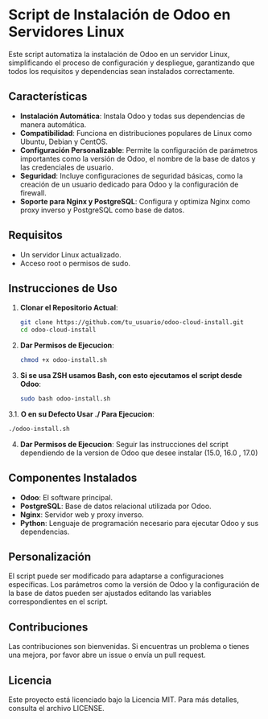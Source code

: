 # Script de Instalación de Odoo en Servidores Linux

Este script automatiza la instalación de Odoo en un servidor Linux, simplificando el proceso de configuración y despliegue, garantizando que todos los requisitos y dependencias sean instalados correctamente.

## Características

- **Instalación Automática**: Instala Odoo y todas sus dependencias de manera automática.
- **Compatibilidad**: Funciona en distribuciones populares de Linux como Ubuntu, Debian y CentOS.
- **Configuración Personalizable**: Permite la configuración de parámetros importantes como la versión de Odoo, el nombre de la base de datos y las credenciales de usuario.
- **Seguridad**: Incluye configuraciones de seguridad básicas, como la creación de un usuario dedicado para Odoo y la configuración de firewall.
- **Soporte para Nginx y PostgreSQL**: Configura y optimiza Nginx como proxy inverso y PostgreSQL como base de datos.

## Requisitos

- Un servidor Linux actualizado.
- Acceso root o permisos de sudo.

## Instrucciones de Uso

1. **Clonar el Repositorio Actual**:
   ```bash
   git clone https://github.com/tu_usuario/odoo-cloud-install.git
   cd odoo-cloud-install
   
2. **Dar Permisos de Ejecucion**:
   ```bash
   chmod +x odoo-install.sh
   
3. **Si se usa ZSH usamos Bash, con esto ejecutamos el script desde Odoo**:
   ```bash
   sudo bash odoo-install.sh

3.1. **O en su Defecto Usar ./ Para Ejecucion**:
   ```bash
   ./odoo-install.sh
   ```

4. **Dar Permisos de Ejecucion**: Seguir las instrucciones del script dependiendo de la version de Odoo que desee instalar (15.0, 16.0 , 17.0)

## Componentes Instalados

- **Odoo**: El software principal.
- **PostgreSQL**: Base de datos relacional utilizada por Odoo.
- **Nginx**: Servidor web y proxy inverso.
- **Python**: Lenguaje de programación necesario para ejecutar Odoo y sus dependencias.

## Personalización

El script puede ser modificado para adaptarse a configuraciones específicas. Los parámetros como la versión de Odoo y la configuración de la base de datos pueden ser ajustados editando las variables correspondientes en el script.

## Contribuciones

Las contribuciones son bienvenidas. Si encuentras un problema o tienes una mejora, por favor abre un issue o envía un pull request.

## Licencia

Este proyecto está licenciado bajo la Licencia MIT. Para más detalles, consulta el archivo LICENSE.
